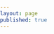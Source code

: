 ```yaml
---
layout: page
published: true
---
```


<style>
  /* Always set the map height explicitly to define the size of the div
   * element that contains the map. */
  #map {
    height: 100%;
  }
  /* Optional: Makes the sample page fill the window. */
  html, body {
    height: 100%;
    margin: 0;
    padding: 0;
  }
</style>
<div id="map"></div>
<script>
  var map;
  function initMap() {
    map = new google.maps.Map(document.getElementById('map'), {
      center: {lat: 25.0339639, lng: 121.5622835}, // Taipei 101
      zoom: 16	// zoom bigger
    });
  }
</script>
<script src="https://maps.googleapis.com/maps/api/js?callback=initMap"
async defer></script>

